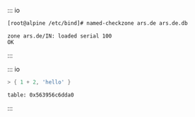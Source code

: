 ::: io
```bash
[root@alpine /etc/bind]# named-checkzone ars.de ars.de.db
```

```
zone ars.de/IN: loaded serial 100
OK
```
::: 
 
::: io
```lua
> { 1 + 2, 'hello' }
```

```
table: 0x563956c6dda0
```
:::


